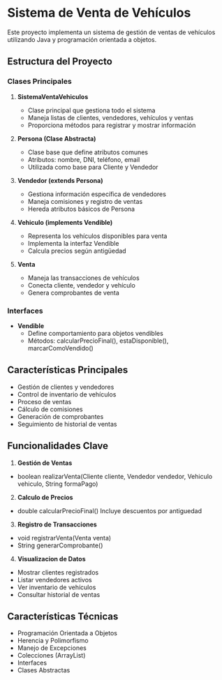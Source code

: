 # Sistema de Venta de Vehículos

Este proyecto implementa un sistema de gestión de ventas de vehículos utilizando Java y programación orientada a objetos.

## Estructura del Proyecto

### Clases Principales

1. **SistemaVentaVehiculos**
   - Clase principal que gestiona todo el sistema
   - Maneja listas de clientes, vendedores, vehículos y ventas
   - Proporciona métodos para registrar y mostrar información

2. **Persona (Clase Abstracta)**
   - Clase base que define atributos comunes
   - Atributos: nombre, DNI, teléfono, email
   - Utilizada como base para Cliente y Vendedor

3. **Vendedor (extends Persona)**
   - Gestiona información específica de vendedores
   - Maneja comisiones y registro de ventas
   - Hereda atributos básicos de Persona

4. **Vehiculo (implements Vendible)**
   - Representa los vehículos disponibles para venta
   - Implementa la interfaz Vendible
   - Calcula precios según antigüedad

5. **Venta**
   - Maneja las transacciones de vehículos
   - Conecta cliente, vendedor y vehículo
   - Genera comprobantes de venta

### Interfaces

- **Vendible**
  - Define comportamiento para objetos vendibles
  - Métodos: calcularPrecioFinal(), estaDisponible(), marcarComoVendido()

## Características Principales

- Gestión de clientes y vendedores
- Control de inventario de vehículos
- Proceso de ventas
- Cálculo de comisiones
- Generación de comprobantes
- Seguimiento de historial de ventas

## Funcionalidades Clave

1. **Gestión de Ventas**

- boolean realizarVenta(Cliente cliente, Vendedor vendedor, Vehiculo vehiculo, String formaPago)

2. **Calculo de Precios**

- double calcularPrecioFinal() Incluye descuentos por antiguedad

3. **Registro de Transacciones**

- void registrarVenta(Venta venta)
- String generarComprobante()

4. **Visualizacion de Datos**

- Mostrar clientes registrados
- Listar vendedores activos
- Ver inventario de vehículos
- Consultar historial de ventas

## Características Técnicas

- Programación Orientada a Objetos
- Herencia y Polimorfismo
- Manejo de Excepciones
- Colecciones (ArrayList)
- Interfaces
- Clases Abstractas



